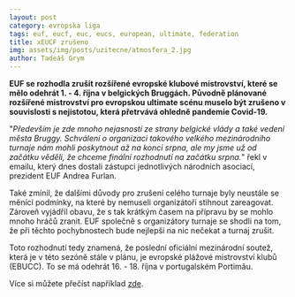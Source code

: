 ```yaml
---
layout: post
category: evropska liga
tags: euf, eucf, euc, eucs, european, ultimate, federation
title: xEUCF zrušeno
img: assets/img/posts/uzitecne/atmosfera_2.jpg
author: Tadeáš Grym
---
```

**EUF se rozhodla zrušit rozšířené evropské klubové mistrovství, které se mělo odehrát 1. - 4. října v belgických Bruggách. Původně plánované rozšířené mistrovství pro evropskou ultimate scénu muselo být zrušeno v souvislosti s nejistotou, která přetrvává ohledně pandemie Covid-19.**

"*Především je zde mnoho nejasností ze strany belgické vlády a také vedení města Bruggy. Schválení o organizaci takového velkého mezinárodního turnaje nám mohli poskytnout až na konci srpna, ale my jsme už od začátku věděli, že chceme finální rozhodnutí na začátku srpna.*" řekl v emailu, který dnes dostali zástupci jednotlivých národních asociací, prezident EUF Andrea Furlan.

Také zmínil, že dalšími důvody pro zrušení celého turnaje byly neustále se měnící podmínky, na které by nemuseli organizátoři stihnout zareagovat. Zároveň vyjádřil obavu, že s tak krátkým časem na přípravu by se mohlo mnoho hráčů zranit. EUF společně s organizátory turnaje se shodli na tom, že při těchto pochybnostech bude nejlepší na nic nečekat a turnaj zrušit.

Toto rozhodnutí tedy znamená, že poslední oficiální mezinárodní soutež, která je v této sezóně stále v plánu, je evropské plážové mistrovství klubů (EBUCC). To se má odehrát 16. - 18. října v portugalském Portimãu.

Více si můžete přečíst například [zde](https://ultiworld.com/2020/07/10/xeucf-2020-cancelled/?fbclid=IwAR1WuMsTOOLWXJMKXpocHl6t5yuxCDk4Kk05fnEUdfBP-1nFHD0GuPaHvOk).
